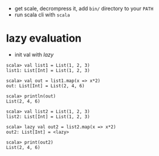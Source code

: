 * get scale, decrompress it, add `bin/` directory to your `PATH`
* run scala cli with `scala`

# lazy evaluation
* init val with _lazy_
```
scala> val list1 = List(1, 2, 3)
list1: List[Int] = List(1, 2, 3)

scala> val out = list1.map(x => x*2)
out: List[Int] = List(2, 4, 6)

scala> println(out)
List(2, 4, 6)

scala> val list2 = List(1, 2, 3)
list2: List[Int] = List(1, 2, 3)

scala> lazy val out2 = list2.map(x => x*2)
out2: List[Int] = <lazy>

scala> print(out2)
List(2, 4, 6)
```

